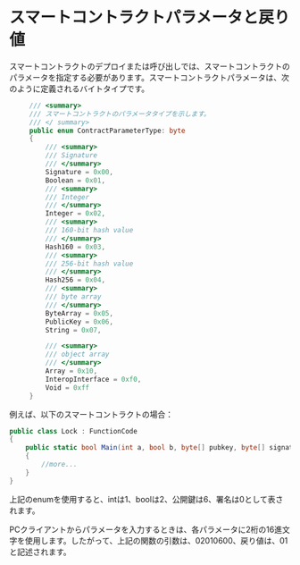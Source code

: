 # スマートコントラクトパラメータと戻り値

スマートコントラクトのデプロイまたは呼び出しでは、スマートコントラクトのパラメータを指定する必要があります。スマートコントラクトパラメータは、次のように定義されるバイトタイプです。

```c#
     /// <summary>
     /// スマートコントラクトのパラメータタイプを示します。
     /// </ summary>
     public enum ContractParameterType: byte
     {
         /// <summary>
         /// Signature
         /// </summary>
         Signature = 0x00,
         Boolean = 0x01,
         /// <summary>
         /// Integer
         /// </summary>
         Integer = 0x02,
         /// <summary>
         /// 160-bit hash value
         /// </summary>
         Hash160 = 0x03,
         /// <summary>
         /// 256-bit hash value
         /// </summary>
         Hash256 = 0x04,
         /// <summary>
         /// byte array
         /// </summary>
         ByteArray = 0x05,
         PublicKey = 0x06,
         String = 0x07,

         /// <summary>
         /// object array
         /// </summary>
         Array = 0x10,
         InteropInterface = 0xf0,   
         Void = 0xff
     }
```

例えば、以下のスマートコントラクトの場合：

```c#
public class Lock : FunctionCode
{
    public static bool Main(int a, bool b, byte[] pubkey, byte[] signature)
    {
        //more...
    }
}
```

上記のenumを使用すると、intは1、boolは2、公開鍵は6、署名は0として表されます。

PCクライアントからパラメータを入力するときは、各パラメータに2桁の16進文字を使用します。したがって、上記の関数の引数は、02010600、戻り値は、01と記述されます。

